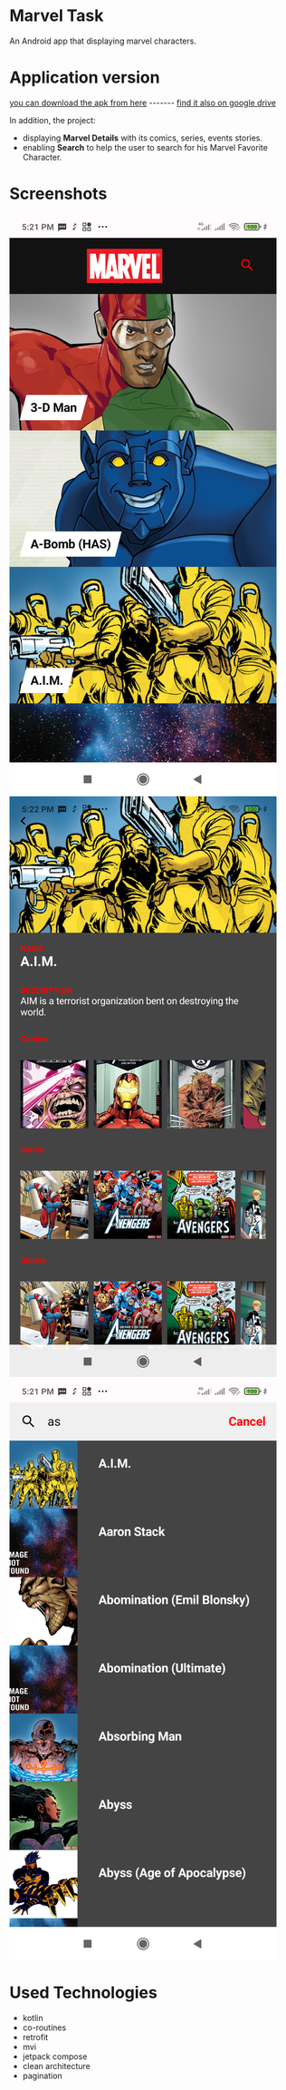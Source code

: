 
# Marvel Task

An Android app that displaying marvel characters.

# Application version
[you can download the apk from here](https://i.diawi.com/dyKogR) -------
[find it also on google drive ](https://drive.google.com/file/d/1kQyE7TCC94g34tykkPqzw-XSHc61pDUo/view?usp=sharing)

In addition, the project:
* displaying **Marvel Details** with its comics, series, events stories.
* enabling **Search** to help the user to search for his Marvel Favorite Character.

# Screenshots
![image](screens/home.png)
![image](screens/details.png)
![image](screens/search.png)





# Used Technologies
* kotlin
* co-routines
* retrofit
* mvi
* jetpack compose 
* clean architecture
* pagination
